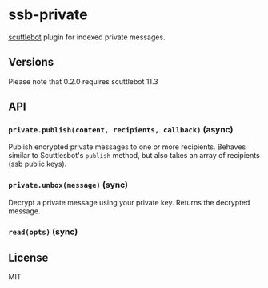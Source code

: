 # ssb-private

[scuttlebot](http://scuttlebutt.nz/) plugin for indexed private messages.

## Versions

Please note that 0.2.0 requires scuttlebot 11.3

## API

### `private.publish(content, recipients, callback)` (async)

Publish encrypted private messages to one or more recipients.  Behaves similar to Scuttlesbot's `publish` method, but also takes an array of recipients (ssb public keys).

### `private.unbox(message)` (sync)

Decrypt a private message using your private key.  Returns the decrypted message.

### `read(opts)` (sync)


## License

MIT

